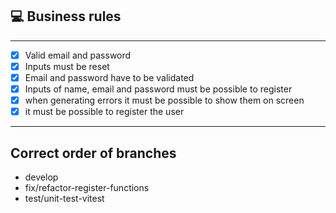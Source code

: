 ## 💻 Business rules

---

- [x] Valid email and password
- [x] Inputs must be reset  
- [x] Email and password have to be validated
- [x] Inputs of name, email and password must be possible to register
- [x] when generating errors it must be possible to show them on screen
- [x] it must be possible to register the user

---

## Correct order of branches

- develop
- fix/refactor-register-functions
- test/unit-test-vitest